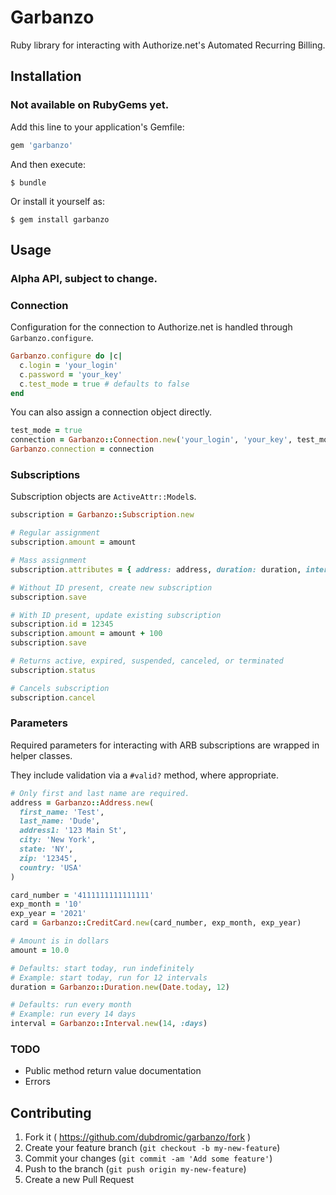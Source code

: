 # Garbanzo

Ruby library for interacting with Authorize.net's Automated Recurring Billing.

## Installation

### Not available on RubyGems yet.

Add this line to your application's Gemfile:

```ruby
gem 'garbanzo'
```

And then execute:

    $ bundle

Or install it yourself as:

    $ gem install garbanzo

## Usage

### Alpha API, subject to change.


### Connection

Configuration for the connection to Authorize.net is handled through `Garbanzo.configure`.

```Ruby
Garbanzo.configure do |c|
  c.login = 'your_login'
  c.password = 'your_key'
  c.test_mode = true # defaults to false
end
```

You can also assign a connection object directly.

```Ruby
test_mode = true
connection = Garbanzo::Connection.new('your_login', 'your_key', test_mode)
Garbanzo.connection = connection
```

### Subscriptions

Subscription objects are `ActiveAttr::Model`s.

```Ruby
subscription = Garbanzo::Subscription.new

# Regular assignment
subscription.amount = amount

# Mass assignment
subscription.attributes = { address: address, duration: duration, interval: interval }

# Without ID present, create new subscription
subscription.save

# With ID present, update existing subscription
subscription.id = 12345
subscription.amount = amount + 100
subscription.save

# Returns active, expired, suspended, canceled, or terminated
subscription.status

# Cancels subscription
subscription.cancel
```

### Parameters

Required parameters for interacting with ARB subscriptions are wrapped in helper classes.

They include validation via a `#valid?` method, where appropriate.

```Ruby
# Only first and last name are required.
address = Garbanzo::Address.new(
  first_name: 'Test',
  last_name: 'Dude',
  address1: '123 Main St',
  city: 'New York',
  state: 'NY',
  zip: '12345',
  country: 'USA'
)

card_number = '4111111111111111'
exp_month = '10'
exp_year = '2021'
card = Garbanzo::CreditCard.new(card_number, exp_month, exp_year)

# Amount is in dollars
amount = 10.0

# Defaults: start today, run indefinitely
# Example: start today, run for 12 intervals
duration = Garbanzo::Duration.new(Date.today, 12)

# Defaults: run every month
# Example: run every 14 days
interval = Garbanzo::Interval.new(14, :days)
```

### TODO

- Public method return value documentation
- Errors

## Contributing

1. Fork it ( https://github.com/dubdromic/garbanzo/fork )
2. Create your feature branch (`git checkout -b my-new-feature`)
3. Commit your changes (`git commit -am 'Add some feature'`)
4. Push to the branch (`git push origin my-new-feature`)
5. Create a new Pull Request
